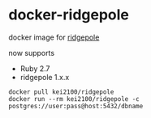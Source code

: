 docker-ridgepole
====

docker image for [ridgepole](https://github.com/winebarrel/ridgepole)

now supports
* Ruby 2.7
* ridgepole 1.x.x

```
docker pull kei2100/ridgepole
docker run --rm kei2100/ridgepole -c postgres://user:pass@host:5432/dbname
```
